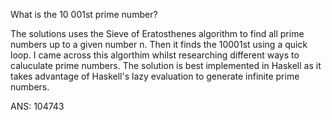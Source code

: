 What is the 10 001st prime number?

The solutions uses the Sieve of Eratosthenes algorithm to find all prime numbers up to a given number n. Then it finds the 10001st using a quick loop. I came across this algorthim whilst researching different ways to caluculate prime numbers. The solution is best implemented in Haskell as it takes advantage of Haskell's lazy evaluation to generate infinite prime numbers.

ANS: 104743